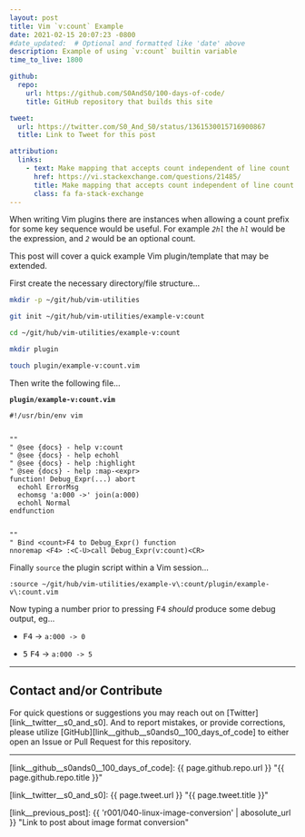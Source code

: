 ```yaml
---
layout: post
title: Vim `v:count` Example
date: 2021-02-15 20:07:23 -0800
#date_updated:  # Optional and formatted like 'date' above
description: Example of using `v:count` builtin variable
time_to_live: 1800

github:
  repo:
    url: https://github.com/S0AndS0/100-days-of-code/
    title: GitHub repository that builds this site

tweet:
  url: https://twitter.com/S0_And_S0/status/1361530015716900867
  title: Link to Tweet for this post

attribution:
  links:
    - text: Make mapping that accepts count independent of line count
      href: https://vi.stackexchange.com/questions/21485/
      title: Make mapping that accepts count independent of line count
      class: fa fa-stack-exchange
---
```



When writing Vim plugins there are instances when allowing a count prefix for some key sequence would be useful. For example _`2hl`_ the _`hl`_ would be the expression, and _`2`_ would be an optional count.


This post will cover a quick example Vim plugin/template that may be extended.


First create the necessary directory/file structure...


```bash
mkdir -p ~/git/hub/vim-utilities

git init ~/git/hub/vim-utilities/example-v:count

cd ~/git/hub/vim-utilities/example-v:count

mkdir plugin

touch plugin/example-v:count.vim
```


Then write the following file...


**`plugin/example-v:count.vim`**


```vim
#!/usr/bin/env vim


""
" @see {docs} - help v:count
" @see {docs} - help echohl
" @see {docs} - help :highlight
" @see {docs} - help :map-<expr>
function! Debug_Expr(...) abort
  echohl ErrorMsg
  echomsg 'a:000 ->' join(a:000)
  echohl Normal
endfunction


""
" Bind <count>F4 to Debug_Expr() function
nnoremap <F4> :<C-U>call Debug_Expr(v:count)<CR>
```


Finally `source` the plugin script within a Vim session...


```vim
:source ~/git/hub/vim-utilities/example-v\:count/plugin/example-v\:count.vim
```


Now typing a number prior to pressing <kbd>F4</kbd> _should_ produce some debug output, eg...


- <kbd>F4</kbd> -> `a:000 -> 0`

- <kbd>5</kbd> <kbd>F4</kbd> -> `a:000 -> 5`


______


## Contact and/or Contribute
[heading__contact_andor_contribute]: #contact-andor-contribute


For quick questions or suggestions you may reach out on [Twitter][link__twitter__s0_and_s0]. And to report mistakes, or provide corrections, please utilize [GitHub][link__github__s0ands0__100_days_of_code] to either open an Issue or Pull Request for this repository.


______



[link__github__s0ands0__100_days_of_code]: {{ page.github.repo.url }} "{{ page.github.repo.title }}"

[link__twitter__s0_and_s0]: {{ page.tweet.url }} "{{ page.tweet.title }}"

[link__previous_post]: {{ 'r001/040-linux-image-conversion' | abosolute_url }} "Link to post about image format conversion"

